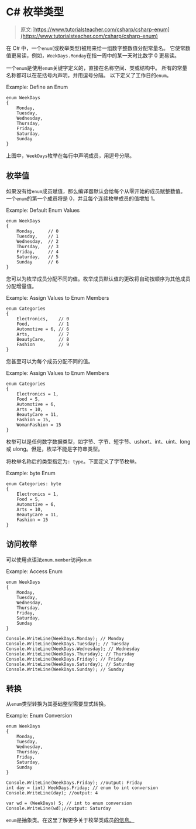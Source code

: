 # C# 枚举类型

> 原文:[https://www.tutorialsteacher.com/csharp/csharp-enum](https://www.tutorialsteacher.com/csharp/csharp-enum)

在 C# 中，一个`enum`(或枚举类型)被用来给一组数字整数值分配常量名。 它使常数值更易读，例如，`WeekDays.Monday`在指一周中的某一天时比数字 0 更易读。

一个`enum`是使用`enum`关键字定义的，直接在名称空间、类或结构中。 所有的常量名称都可以在花括号内声明，并用逗号分隔。 以下定义了工作日的`enum`。

Example: Define an Enum

```
enum WeekDays
{
    Monday,
    Tuesday,
    Wednesday,
    Thursday,
    Friday,
    Saturday,
    Sunday
} 
```

上图中，`WeekDays`枚举在每行中声明成员，用逗号分隔。

## 枚举值

如果没有给`enum`成员赋值，那么编译器默认会给每个从零开始的成员赋整数值。 一个`enum`的第一个成员将是 0，并且每个连续枚举成员的值增加 1。

Example: Default Enum Values

```
enum WeekDays
{
    Monday,     // 0
    Tuesday,    // 1
    Wednesday,  // 2
    Thursday,   // 3
    Friday,     // 4
    Saturday,   // 5
    Sunday      // 6
} 
```

您可以为枚举成员分配不同的值。枚举成员默认值的更改将自动按顺序为其他成员分配增量值。

Example: Assign Values to Enum Members

```
enum Categories
{
    Electronics,    // 0
    Food,           // 1
    Automotive = 6, // 6
    Arts,           // 7
    BeautyCare,     // 8
    Fashion         // 9
} 
```

您甚至可以为每个成员分配不同的值。

Example: Assign Values to Enum Members

```
enum Categories
{
    Electronics = 1,  
    Food = 5, 
    Automotive = 6, 
    Arts = 10, 
    BeautyCare = 11, 
    Fashion = 15,
    WomanFashion = 15
} 
```

枚举可以是任何数字数据类型，如字节、字节、短字节、ushort、int、uint、long 或 ulong。但是，枚举不能是字符串类型。

将枚举名称后的类型指定为`: type`。下面定义了字节枚举。

Example: byte Enum

```
enum Categories: byte
{
    Electronics = 1,  
    Food = 5, 
    Automotive = 6, 
    Arts = 10, 
    BeautyCare = 11, 
    Fashion = 15
} 
```

## 访问枚举

可以使用点语法`enum.member`访问`enum`

Example: Access Enum

```
enum WeekDays
{
    Monday, 
    Tuesday,
    Wednesday,
    Thursday, 
    Friday, 
    Saturday,
    Sunday 
}

Console.WriteLine(WeekDays.Monday); // Monday
Console.WriteLine(WeekDays.Tuesday); // Tuesday
Console.WriteLine(WeekDays.Wednesday); // Wednesday
Console.WriteLine(WeekDays.Thursday); // Thursday
Console.WriteLine(WeekDays.Friday); // Friday
Console.WriteLine(WeekDays.Saturday); // Saturday
Console.WriteLine(WeekDays.Sunday); // Sunday 
```

## 转换

从`enum`类型转换为其基础整型需要显式转换。

Example: Enum Conversion

```
enum WeekDays
{
    Monday, 
    Tuesday,
    Wednesday,
    Thursday, 
    Friday, 
    Saturday,
    Sunday 
}

Console.WriteLine(WeekDays.Friday); //output: Friday 
int day = (int) WeekDays.Friday; // enum to int conversion
Console.WriteLine(day); //output: 4 

var wd = (WeekDays) 5; // int to enum conversion
Console.WriteLine(wd);//output: Saturday 
```

`enum`是抽象类。在这里了解更多关于枚举类成员[的信息。](https://docs.microsoft.com/en-us/dotnet/api/system.enum?view=netframework-4.8)
